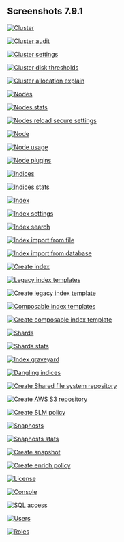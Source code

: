 ## Screenshots 7.9.1

[![Cluster](https://raw.githubusercontent.com/stephanediondev/elasticsearch-admin/master/screenshots/7.9.1/resized/resized-cluster.png)](https://raw.githubusercontent.com/stephanediondev/elasticsearch-admin/master/screenshots/7.9.1/original/original-cluster.png)

[![Cluster audit](https://raw.githubusercontent.com/stephanediondev/elasticsearch-admin/master/screenshots/7.9.1/resized/resized-cluster-audit.png)](https://raw.githubusercontent.com/stephanediondev/elasticsearch-admin/master/screenshots/7.9.1/original/original-cluster-audit.png)

[![Cluster settings](https://raw.githubusercontent.com/stephanediondev/elasticsearch-admin/master/screenshots/7.9.1/resized/resized-cluster-settings.png)](https://raw.githubusercontent.com/stephanediondev/elasticsearch-admin/master/screenshots/7.9.1/original/original-cluster-settings.png)

[![Cluster disk thresholds](https://raw.githubusercontent.com/stephanediondev/elasticsearch-admin/master/screenshots/7.9.1/resized/resized-disk-thresholds.png)](https://raw.githubusercontent.com/stephanediondev/elasticsearch-admin/master/screenshots/7.9.1/original/original-disk-thresholds.png)

[![Cluster allocation explain](https://raw.githubusercontent.com/stephanediondev/elasticsearch-admin/master/screenshots/7.9.1/resized/resized-cluster-allocation-explain.png)](https://raw.githubusercontent.com/stephanediondev/elasticsearch-admin/master/screenshots/7.9.1/original/original-cluster-allocation-explain.png)

[![Nodes](https://raw.githubusercontent.com/stephanediondev/elasticsearch-admin/master/screenshots/7.9.1/resized/resized-nodes.png)](https://raw.githubusercontent.com/stephanediondev/elasticsearch-admin/master/screenshots/7.9.1/original/original-nodes.png)

[![Nodes stats](https://raw.githubusercontent.com/stephanediondev/elasticsearch-admin/master/screenshots/7.9.1/resized/resized-nodes-stats.png)](https://raw.githubusercontent.com/stephanediondev/elasticsearch-admin/master/screenshots/7.9.1/original/original-nodes-stats.png)

[![Nodes reload secure settings](https://raw.githubusercontent.com/stephanediondev/elasticsearch-admin/master/screenshots/7.9.1/resized/resized-nodes-reload-secure-settings.png)](https://raw.githubusercontent.com/stephanediondev/elasticsearch-admin/master/screenshots/7.9.1/original/original-nodes-reload-secure-settings.png)

[![Node](https://raw.githubusercontent.com/stephanediondev/elasticsearch-admin/master/screenshots/7.9.1/resized/resized-node.png)](https://raw.githubusercontent.com/stephanediondev/elasticsearch-admin/master/screenshots/7.9.1/original/original-node.png)

[![Node usage](https://raw.githubusercontent.com/stephanediondev/elasticsearch-admin/master/screenshots/7.9.1/resized/resized-node-usage.png)](https://raw.githubusercontent.com/stephanediondev/elasticsearch-admin/master/screenshots/7.9.1/original/original-node-usage.png)

[![Node plugins](https://raw.githubusercontent.com/stephanediondev/elasticsearch-admin/master/screenshots/7.9.1/resized/resized-node-plugins.png)](https://raw.githubusercontent.com/stephanediondev/elasticsearch-admin/master/screenshots/7.9.1/original/original-node-plugins.png)

[![Indices](https://raw.githubusercontent.com/stephanediondev/elasticsearch-admin/master/screenshots/7.9.1/resized/resized-indices.png)](https://raw.githubusercontent.com/stephanediondev/elasticsearch-admin/master/screenshots/7.9.1/original/original-indices.png)

[![Indices stats](https://raw.githubusercontent.com/stephanediondev/elasticsearch-admin/master/screenshots/7.9.1/resized/resized-indices-stats.png)](https://raw.githubusercontent.com/stephanediondev/elasticsearch-admin/master/screenshots/7.9.1/original/original-indices-stats.png)

[![Index](https://raw.githubusercontent.com/stephanediondev/elasticsearch-admin/master/screenshots/7.9.1/resized/resized-index.png)](https://raw.githubusercontent.com/stephanediondev/elasticsearch-admin/master/screenshots/7.9.1/original/original-index.png)

[![Index settings](https://raw.githubusercontent.com/stephanediondev/elasticsearch-admin/master/screenshots/7.9.1/resized/resized-index-settings.png)](https://raw.githubusercontent.com/stephanediondev/elasticsearch-admin/master/screenshots/7.9.1/original/original-index-settings.png)

[![Index search](https://raw.githubusercontent.com/stephanediondev/elasticsearch-admin/master/screenshots/7.9.1/resized/resized-index-search.png)](https://raw.githubusercontent.com/stephanediondev/elasticsearch-admin/master/screenshots/7.9.1/original/original-index-search.png)

[![Index import from file](https://raw.githubusercontent.com/stephanediondev/elasticsearch-admin/master/screenshots/7.9.1/resized/resized-index-file-import.png)](https://raw.githubusercontent.com/stephanediondev/elasticsearch-admin/master/screenshots/7.9.1/original/original-index-file-import.png)

[![Index import from database](https://raw.githubusercontent.com/stephanediondev/elasticsearch-admin/master/screenshots/7.9.1/resized/resized-index-database-import.png)](https://raw.githubusercontent.com/stephanediondev/elasticsearch-admin/master/screenshots/7.9.1/original/original-index-database-import.png)

[![Create index](https://raw.githubusercontent.com/stephanediondev/elasticsearch-admin/master/screenshots/7.9.1/resized/resized-index-create.png)](https://raw.githubusercontent.com/stephanediondev/elasticsearch-admin/master/screenshots/7.9.1/original/original-index-create.png)

[![Legacy index templates](https://raw.githubusercontent.com/stephanediondev/elasticsearch-admin/master/screenshots/7.9.1/resized/resized-index-templates-legacy.png)](https://raw.githubusercontent.com/stephanediondev/elasticsearch-admin/master/screenshots/7.9.1/original/original-index-templates-legacy.png)

[![Create legacy index template](https://raw.githubusercontent.com/stephanediondev/elasticsearch-admin/master/screenshots/7.9.1/resized/resized-index-template-create-legacy.png)](https://raw.githubusercontent.com/stephanediondev/elasticsearch-admin/master/screenshots/7.9.1/original/original-index-template-create-legacy.png)

[![Composable index templates](https://raw.githubusercontent.com/stephanediondev/elasticsearch-admin/master/screenshots/7.9.1/resized/resized-index-templates.png)](https://raw.githubusercontent.com/stephanediondev/elasticsearch-admin/master/screenshots/7.9.1/original/original-index-templates.png)

[![Create composable index template](https://raw.githubusercontent.com/stephanediondev/elasticsearch-admin/master/screenshots/7.9.1/resized/resized-index-template-create.png)](https://raw.githubusercontent.com/stephanediondev/elasticsearch-admin/master/screenshots/7.9.1/original/original-index-template-create.png)

[![Shards](https://raw.githubusercontent.com/stephanediondev/elasticsearch-admin/master/screenshots/7.9.1/resized/resized-shards.png)](https://raw.githubusercontent.com/stephanediondev/elasticsearch-admin/master/screenshots/7.9.1/original/original-shards.png)

[![Shards stats](https://raw.githubusercontent.com/stephanediondev/elasticsearch-admin/master/screenshots/7.9.1/resized/resized-shards-stats.png)](https://raw.githubusercontent.com/stephanediondev/elasticsearch-admin/master/screenshots/7.9.1/original/original-shards-stats.png)

[![Index graveyard](https://raw.githubusercontent.com/stephanediondev/elasticsearch-admin/master/screenshots/7.9.1/resized/resized-index-graveyard.png)](https://raw.githubusercontent.com/stephanediondev/elasticsearch-admin/master/screenshots/7.9.1/original/original-index-graveyard.png)

[![Dangling indices](https://raw.githubusercontent.com/stephanediondev/elasticsearch-admin/master/screenshots/7.9.1/resized/resized-dangling-indices.png)](https://raw.githubusercontent.com/stephanediondev/elasticsearch-admin/master/screenshots/7.9.1/original/original-dangling-indices.png)

[![Create Shared file system repository](https://raw.githubusercontent.com/stephanediondev/elasticsearch-admin/master/screenshots/7.9.1/resized/resized-repository-create-fs.png)](https://raw.githubusercontent.com/stephanediondev/elasticsearch-admin/master/screenshots/7.9.1/original/original-repository-create-fs.png)

[![Create AWS S3 repository](https://raw.githubusercontent.com/stephanediondev/elasticsearch-admin/master/screenshots/7.9.1/resized/resized-repository-create-s3.png)](https://raw.githubusercontent.com/stephanediondev/elasticsearch-admin/master/screenshots/7.9.1/original/original-repository-create-s3.png)

[![Create SLM policy](https://raw.githubusercontent.com/stephanediondev/elasticsearch-admin/master/screenshots/7.9.1/resized/resized-slm-policy-create.png)](https://raw.githubusercontent.com/stephanediondev/elasticsearch-admin/master/screenshots/7.9.1/original/original-slm-policy-create.png)

[![Snaphosts](https://raw.githubusercontent.com/stephanediondev/elasticsearch-admin/master/screenshots/7.9.1/resized/resized-snapshots.png)](https://raw.githubusercontent.com/stephanediondev/elasticsearch-admin/master/screenshots/7.9.1/original/original-snapshots.png)

[![Snaphosts stats](https://raw.githubusercontent.com/stephanediondev/elasticsearch-admin/master/screenshots/7.9.1/resized/resized-snapshots-stats.png)](https://raw.githubusercontent.com/stephanediondev/elasticsearch-admin/master/screenshots/7.9.1/original/original-snapshots-stats.png)

[![Create snapshot](https://raw.githubusercontent.com/stephanediondev/elasticsearch-admin/master/screenshots/7.9.1/resized/resized-snapshot-create.png)](https://raw.githubusercontent.com/stephanediondev/elasticsearch-admin/master/screenshots/7.9.1/original/original-snapshot-create.png)

[![Create enrich policy](https://raw.githubusercontent.com/stephanediondev/elasticsearch-admin/master/screenshots/7.9.1/resized/resized-enrich-create.png)](https://raw.githubusercontent.com/stephanediondev/elasticsearch-admin/master/screenshots/7.9.1/original/original-enrich-create.png)

[![License](https://raw.githubusercontent.com/stephanediondev/elasticsearch-admin/master/screenshots/7.9.1/resized/resized-license.png)](https://raw.githubusercontent.com/stephanediondev/elasticsearch-admin/master/screenshots/7.9.1/original/original-license.png)

[![Console](https://raw.githubusercontent.com/stephanediondev/elasticsearch-admin/master/screenshots/7.9.1/resized/resized-console.png)](https://raw.githubusercontent.com/stephanediondev/elasticsearch-admin/master/screenshots/7.9.1/original/original-console.png)

[![SQL access](https://raw.githubusercontent.com/stephanediondev/elasticsearch-admin/master/screenshots/7.9.1/resized/resized-sql.png)](https://raw.githubusercontent.com/stephanediondev/elasticsearch-admin/master/screenshots/7.9.1/original/original-sql.png)

[![Users](https://raw.githubusercontent.com/stephanediondev/elasticsearch-admin/master/screenshots/7.9.1/resized/resized-elasticsearch-users.png)](https://raw.githubusercontent.com/stephanediondev/elasticsearch-admin/master/screenshots/7.9.1/original/original-elasticsearch-users.png)

[![Roles](https://raw.githubusercontent.com/stephanediondev/elasticsearch-admin/master/screenshots/7.9.1/resized/resized-elasticsearch-roles.png)](https://raw.githubusercontent.com/stephanediondev/elasticsearch-admin/master/screenshots/7.9.1/original/original-elasticsearch-roles.png)

